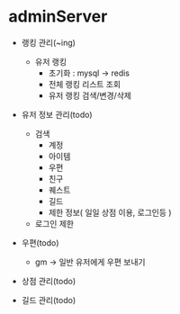 # adminServer
+ 랭킹 관리(~ing)
    + 유저 랭킹 
        + 초기화 : mysql -> redis
        + 전체 랭킹 리스트 조회
        + 유저 랭킹 검색/변경/삭제

+ 유저 정보 관리(todo)
    + 검색
        + 계정
        + 아이템
        + 우편
        + 친구
        + 퀘스트
        + 길드
        + 제한 정보( 일일 상점 이용, 로그인등 )
    + 로그인 제한

+ 우편(todo)
    + gm -> 일반 유저에게 우편 보내기


+ 상점 관리(todo)

+ 길드 관리(todo)